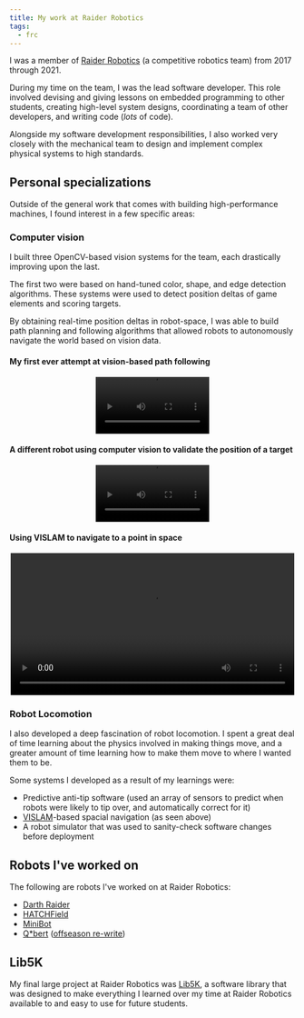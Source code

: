 ```yaml
---
title: My work at Raider Robotics
tags:
  - frc
---
```




I was a member of [Raider Robotics](https://raiderrobotics.org) (a competitive robotics team) from 2017 through 2021.

During my time on the team, I was the lead software developer. This role involved devising and giving lessons on embedded programming to other students, creating high-level system designs, coordinating a team of other developers, and writing code (*lots* of code).

Alongside my software development responsibilities, I also worked very closely with the mechanical team to design and implement complex physical systems to high standards.

## Personal specializations

Outside of the general work that comes with building high-performance machines, I found interest in a few specific areas:

### Computer vision

I built three OpenCV-based vision systems for the team, each drastically improving upon the last.

The first two were based on hand-tuned color, shape, and edge detection algorithms. These systems were used to detect position deltas of game elements and scoring targets.

By obtaining real-time position deltas in robot-space, I was able to build path planning and following algorithms that allowed robots to autonomously navigate the world based on vision data.

#### My first ever attempt at vision-based path following

<div style="max-width:200px;margin:auto;">
    <video controls style="width:100%">
        <source src="/videos/robotics/5024/vision_v1.mp4"  type="video/mp4">
        Your browser does not support the video tag.
    </video>
</div>

#### A different robot using computer vision to validate the position of a target

<div style="max-width:200px;margin:auto;">
    <video controls style="width:100%">
        <source src="/videos/robotics/5024/vision_v2.mp4"  type="video/mp4">
        Your browser does not support the video tag.
    </video>
</div>

#### Using VISLAM to navigate to a point in space

<div style="max-width:500px;margin:auto;">
    <video controls style="width:100%">
        <source src="/videos/robotics/5024/vision_v3.mp4"  type="video/mp4">
        Your browser does not support the video tag.
    </video>
</div>

### Robot Locomotion

I also developed a deep fascination of robot locomotion. I spent a great deal of time learning about the physics involved in making things move, and a greater amount of time learning how to make them move to where I wanted them to be.

Some systems I developed as a result of my learnings were:

- Predictive anti-tip software (used an array of sensors to predict when robots were likely to tip over, and automatically correct for it)
- [VISLAM](https://en.wikipedia.org/wiki/Simultaneous_localization_and_mapping)-based spacial navigation (as seen above)
- A robot simulator that was used to sanity-check software changes before deployment

## Robots I've worked on

The following are robots I've worked on at Raider Robotics:

- [Darth Raider](/robotics/5024/darth-raider)
- [HATCHField](https://github.com/frc5024/deepspace)
- [MiniBot](https://github.com/frc5024/uBase)
- [Q*bert](https://github.com/frc5024/powerup) ([offseason re-write](https://github.com/frc5024/PowerUp-Offseason))

## Lib5K

My final large project at Raider Robotics was [Lib5K](https://github.com/frc5024/lib5k), a software library that was designed to make everything I learned over my time at Raider Robotics available to and easy to use for future students.